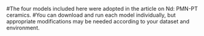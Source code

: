 #The four models included here were adopted in the article on Nd: PMN-PT ceramics.
#You can download and run each model individually, but appropriate modifications may be needed according to your dataset and environment.
